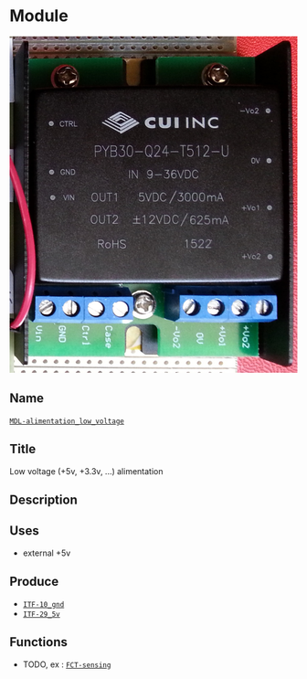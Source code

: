 # Module
![VIEWME](viewme.jpg)

## Name
[`MDL-alimentation_low_voltage`]()

## Title
Low voltage (+5v, +3.3v, ...) alimentation

## Description

## Uses
* external +5v

## Produce
* [`ITF-10_gnd`](../../interfaces/ITF-10_gnd)
* [`ITF-29_5v`](../../interfaces/ITF-29_5v)

## Functions
* TODO, ex : [`FCT-sensing`](../../functions/FCT-sensing)
